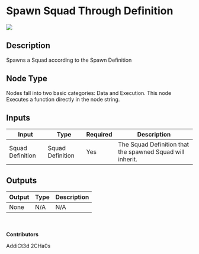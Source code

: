 # Spawn Squad Through Definition
![](../../../.gitbook/assets/spawn-squad-through-definition.png)
## Description
Spawns a Squad according to the Spawn Definition

## Node Type
Nodes fall into two basic categories: Data and Execution. This node Executes a function directly in the node string.

## Inputs
| Input            | Type             | Required | Description												    |
|------------------|------------------|----------|--------------------------------------------------------------|
| Squad Definition | Squad Definition | Yes | The Squad Definition that the spawned Squad will inherit.|

## Outputs
| Output           | Type             | Description |
|------------------|------------------|-------------|
| None | N/A | N/A |

\
\
**Contributors**

AddiCt3d 2CHa0s